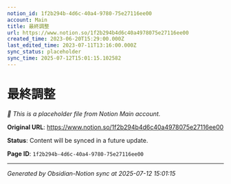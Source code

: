 ```yaml
---
notion_id: 1f2b294b-4d6c-40a4-9780-75e27116ee00
account: Main
title: 最終調整
url: https://www.notion.so/1f2b294b4d6c40a4978075e27116ee00
created_time: 2023-06-20T15:29:00.000Z
last_edited_time: 2023-07-11T13:16:00.000Z
sync_status: placeholder
sync_time: 2025-07-12T15:01:15.102582
---
```


# 最終調整

*🔄 This is a placeholder file from Notion Main account.*

**Original URL**: https://www.notion.so/1f2b294b4d6c40a4978075e27116ee00

**Status**: Content will be synced in a future update.

**Page ID**: `1f2b294b-4d6c-40a4-9780-75e27116ee00`

---

*Generated by Obsidian-Notion sync at 2025-07-12 15:01:15*
